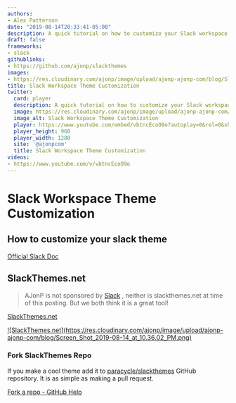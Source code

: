 ```yaml
---
authors:
- Alex Patterson
date: "2019-08-14T20:33:41-05:00"
description: A quick tutorial on how to customize your Slack workspace theme.
draft: false
frameworks:
- slack
githublinks:
- https://github.com/ajonp/slackthemes
images:
- https://res.cloudinary.com/ajonp/image/upload/ajonp-ajonp-com/blog/Slack_Themes.png
title: Slack Workspace Theme Customization
twitter:
  card: player
  description: A quick tutorial on how to customize your Slack workspace theme.
  image: https://res.cloudinary.com/ajonp/image/upload/ajonp-ajonp-com/blog/Slack_Themes.png
  image_alt: Slack Workspace Theme Customization
  player: https://www.youtube.com/embed/vbtncEcoO9o?autoplay=0&rel=0&showinfo=0&modestbranding=1
  player_height: 960
  player_width: 1280
  site: '@ajonpcom'
  title: Slack Workspace Theme Customization
videos:
- https://www.youtube.com/v/vbtncEcoO9o
---
```


# Slack Workspace Theme Customization

## How to customize your slack theme 

[Official Slack Doc](https://get.slack.help/hc/en-us/articles/205166337-Customize-your-Slack-theme)

## SlackThemes.net

> AJonP is not sponsored by <a href="https://slack.com/" target="_blank">Slack</a> , neither is slackthemes.net at time of this posting.
> But we both think it is a great tool!

[SlackThemes.net](https://slackthemes.net/#/myplanet)

<a href="https://slackthemes.net/#/myplanet" target="_blank">
![SlackThemes.net](https://res.cloudinary.com/ajonp/image/upload/ajonp-ajonp-com/blog/Screen_Shot_2019-08-14_at_10.36.02_PM.png)
</a>

### Fork SlackThemes Repo

If you make a cool theme add it to [paracycle/slackthemes](https://github.com/paracycle/slackthemes) GitHub repository. It is as simple as making a pull request.

[Fork a repo - GitHub Help](https://help.github.com/en/articles/fork-a-repo)

